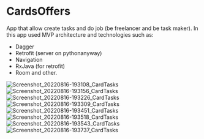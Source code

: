# CardsOffers

App that allow create tasks and do job (be freelancer and be task maker).
In this app used MVP architecture and technologies such as:
- Dagger 
- Retrofit (server on pythonanyway)
- Navigation
- RxJava (for retrofit)
- Room
and other.


![Screenshot_20220816-193108_CardTasks](https://user-images.githubusercontent.com/49618961/184932877-74cae32c-edef-4870-a979-a36cf931d739.jpg)
![Screenshot_20220816-193156_CardTasks](https://user-images.githubusercontent.com/49618961/184932894-e557df26-e33e-434c-aeb5-ef27c0335b84.jpg)
![Screenshot_20220816-193226_CardTasks](https://user-images.githubusercontent.com/49618961/184932902-de90425b-c2fc-440b-8150-7cb56a290a6d.jpg)
![Screenshot_20220816-193309_CardTasks](https://user-images.githubusercontent.com/49618961/184932906-c99fdbb6-c52f-4f42-83bf-6a2f3ec75442.jpg)
![Screenshot_20220816-193451_CardTasks](https://user-images.githubusercontent.com/49618961/184932908-15de0c18-4fbe-4970-8fa4-ad72dfa14577.jpg)
![Screenshot_20220816-193518_CardTasks](https://user-images.githubusercontent.com/49618961/184932911-98b56cd4-ee73-400d-a5a8-b9120001de09.jpg)
![Screenshot_20220816-193543_CardTasks](https://user-images.githubusercontent.com/49618961/184932914-1fdc7e95-ecd5-44f1-8121-3aef79c5db06.jpg)
![Screenshot_20220816-193737_CardTasks](https://user-images.githubusercontent.com/49618961/184932916-5a6b9947-a4ec-4826-b905-6d6e2dbf331e.jpg)
